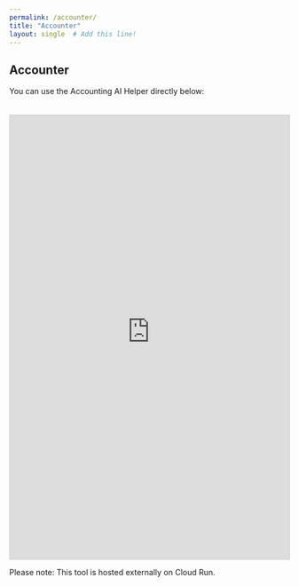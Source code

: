 ```yaml
---
permalink: /accounter/
title: "Accounter"
layout: single  # Add this line!
---
```


    

## Accounter

You can use the Accounting AI Helper directly below:

<iframe src="https://accounting-ai-helper-386761338127.us-west1.run.app/" width="100%" height="800px" style="border:1px solid #ccc; margin-top: 20px;">
  Your browser does not support iframes. Please 
  <a href="YOUR_CLOUD_RUN_APP_URL">click here to open the app</a>.
</iframe>

Please note: This tool is hosted externally on Cloud Run.
